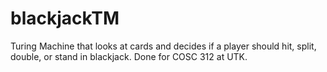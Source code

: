 # blackjackTM
Turing Machine that looks at cards and decides if a player should hit, split, double, or stand in blackjack. Done for COSC 312 at UTK.

